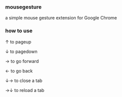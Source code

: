 ### mousegesture

a simple mouse gesture extension for Google Chrome

### how to use
↑ to pageup

↓ to pagedown

→ to go forward

← to go back

↓→ to close a tab

→↓ to reload a tab
